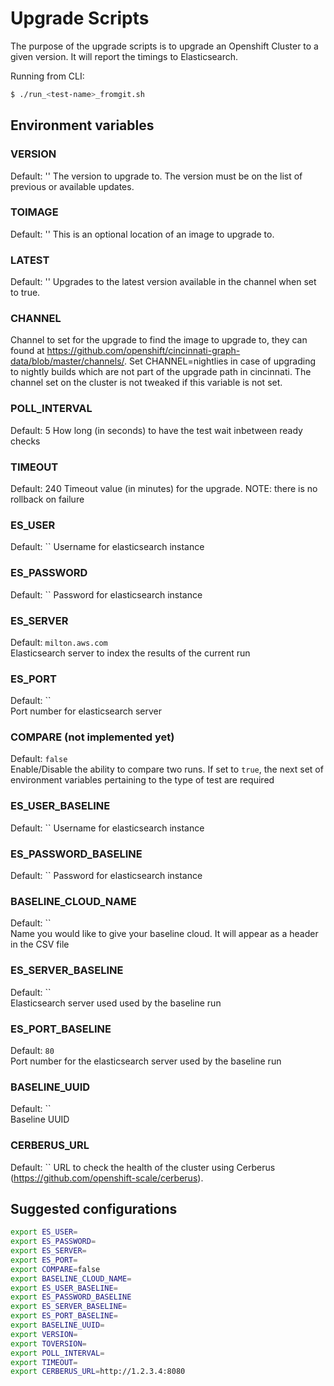 # Upgrade Scripts

The purpose of the upgrade scripts is to upgrade an Openshift Cluster
to a given version. It will report the timings to Elasticsearch.

Running from CLI:

```sh
$ ./run_<test-name>_fromgit.sh 
```

## Environment variables

### VERSION
Default: ''
The version to upgrade to. The version must be on the list of previous or available updates.

### TOIMAGE
Default: ''
This is an optional location of an image to upgrade to.

### LATEST
Default: ''
Upgrades to the latest version available in the channel when set to true.

### CHANNEL
Channel to set for the upgrade to find the image to upgrade to, they can found at https://github.com/openshift/cincinnati-graph-data/blob/master/channels/.
Set CHANNEL=nightlies in case of upgrading to nightly builds which are not part of the upgrade path in cincinnati.
The channel set on the cluster is not tweaked if this variable is not set.

### POLL_INTERVAL
Default: 5
How long (in seconds) to have the test wait inbetween ready checks

### TIMEOUT
Default: 240
Timeout value (in minutes) for the upgrade. NOTE: there is no rollback on failure

### ES_USER
Default: `` 
Username for elasticsearch instance

### ES_PASSWORD
Default: `` 
Password for elasticsearch instance

### ES_SERVER
Default: `milton.aws.com`  
Elasticsearch server to index the results of the current run

### ES_PORT
Default: ``  
Port number for elasticsearch server

### COMPARE (not implemented yet)
Default: `false`   
Enable/Disable the ability to compare two runs. If set to `true`, the next set of environment variables pertaining to the type of test are required

### ES_USER_BASELINE
Default: `` 
Username for elasticsearch instance

### ES_PASSWORD_BASELINE
Default: ``
Password for elasticsearch instance

### BASELINE_CLOUD_NAME
Default: ``    
Name you would like to give your baseline cloud. It will appear as a header in the CSV file

### ES_SERVER_BASELINE 
Default: ``   
Elasticsearch server used used by the baseline run 

### ES_PORT_BASELINE
Default: `80`  
Port number for the elasticsearch server used by the baseline run

### BASELINE_UUID
Default: ``   
Baseline UUID 

### CERBERUS_URL
Default: ``
URL to check the health of the cluster using Cerberus (https://github.com/openshift-scale/cerberus).

## Suggested configurations

```sh
export ES_USER=
export ES_PASSWORD=
export ES_SERVER=
export ES_PORT=
export COMPARE=false
export BASELINE_CLOUD_NAME=
export ES_USER_BASELINE=
export ES_PASSWORD_BASELINE
export ES_SERVER_BASELINE=
export ES_PORT_BASELINE=
export BASELINE_UUID=
export VERSION=
export TOVERSION=
export POLL_INTERVAL=
export TIMEOUT=
export CERBERUS_URL=http://1.2.3.4:8080
```

